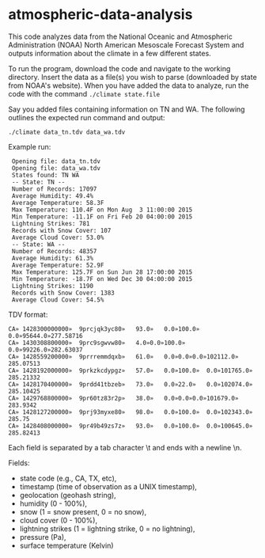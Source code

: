 # atmospheric-data-analysis
This code analyzes data from the National Oceanic and Atmospheric Administration (NOAA) North American Mesoscale Forecast System and outputs information about the climate in a few different states.

To run the program, download the code and navigate to the working directory. Insert the data as a file(s) you wish to parse (downloaded by state from NOAA's website).
When you have added the data to analyze, run the code with the command `./climate state.file`

Say you added files containing information on TN and WA. The following outlines the expected run command and output:

`./climate data_tn.tdv data_wa.tdv`

Example run:
```
 Opening file: data_tn.tdv
 Opening file: data_wa.tdv
 States found: TN WA
 -- State: TN --
 Number of Records: 17097
 Average Humidity: 49.4%
 Average Temperature: 58.3F
 Max Temperature: 110.4F on Mon Aug  3 11:00:00 2015
 Min Temperature: -11.1F on Fri Feb 20 04:00:00 2015
 Lightning Strikes: 781
 Records with Snow Cover: 107
 Average Cloud Cover: 53.0%
 -- State: WA --
 Number of Records: 48357
 Average Humidity: 61.3%
 Average Temperature: 52.9F
 Max Temperature: 125.7F on Sun Jun 28 17:00:00 2015
 Min Temperature: -18.7F on Wed Dec 30 04:00:00 2015
 Lightning Strikes: 1190
 Records with Snow Cover: 1383
 Average Cloud Cover: 54.5%
 ```
 TDV format:
 ```
 CA» 1428300000000»  9prcjqk3yc80»   93.0»   0.0»100.0»  0.0»95644.0»277.58716
 CA» 1430308800000»  9prc9sgwvw80»   4.0»0.0»100.0»  0.0»99226.0»282.63037
 CA» 1428559200000»  9prrremmdqxb»   61.0»   0.0»0.0»0.0»102112.0»   285.07513
 CA» 1428192000000»  9prkzkcdypgz»   57.0»   0.0»100.0»  0.0»101765.0» 285.21332
 CA» 1428170400000»  9prdd41tbzeb»   73.0»   0.0»22.0»   0.0»102074.0» 285.10425
 CA» 1429768800000»  9pr60tz83r2p»   38.0»   0.0»0.0»0.0»101679.0»   283.9342
 CA» 1428127200000»  9prj93myxe80»   98.0»   0.0»100.0»  0.0»102343.0» 285.75
 CA» 1428408000000»  9pr49b49zs7z»   93.0»   0.0»100.0»  0.0»100645.0» 285.82413
 ```
 Each field is separated by a tab character \t and ends with a newline \n.
 
 Fields:
 * state code (e.g., CA, TX, etc),
 * timestamp (time of observation as a UNIX timestamp),
 * geolocation (geohash string),
 * humidity (0 - 100%),
 * snow (1 = snow present, 0 = no snow),
 * cloud cover (0 - 100%),
 * lightning strikes (1 = lightning strike, 0 = no lightning),
 * pressure (Pa),
 * surface temperature (Kelvin)
